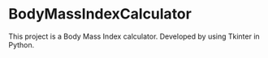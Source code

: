 # BodyMassIndexCalculator

This project is a Body Mass Index calculator. Developed by using Tkinter in Python.
